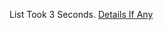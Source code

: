 List Took 3 Seconds.
[Details If Any](https://github.com/deathbybandaid/piholeparser/blob/master/RecentRunLogs/parsingscripts/JoeWein.md)

